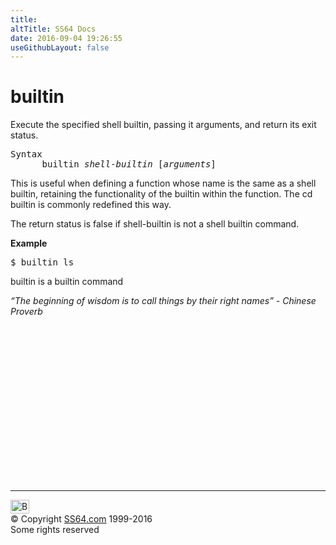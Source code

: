 ```yaml
---
title:
altTitle: SS64 Docs
date: 2016-09-04 19:26:55
useGithubLayout: false
---
```

<!-- #BeginLibraryItem "/Library/head_osx.lbi" --><!-- #EndLibraryItem --><h1>builtin</h1> 
<p>Execute the specified shell builtin, passing it arguments, and return its exit status.</p>
<pre>Syntax
      builtin <i>shell-builtin</i> [<i>arguments</i>]</pre>
<p>This
is  useful  when  defining a function whose name is the same as a shell builtin, retaining the
functionality of the builtin within the function.  The cd builtin is commonly  redefined  this
way.  </p>
<p>The return status is false if shell-builtin is not a shell builtin command.</p>
<p> <b>Example</b></p>
<pre>$ builtin ls</pre>
<p> builtin is a builtin command</p>
<p class="quote"><i>“The beginning of wisdom is to call things by their right names” - Chinese Proverb</i></p><!-- #BeginLibraryItem "/Library/foot_osx.lbi" --><p>
<!-- OSX300 -->
<ins class="adsbygoogle" style="display:inline-block;width:300px;height:250px" data-ad-client="ca-pub-6140977852749469" data-ad-slot="1823340303"></ins>
<script>
(adsbygoogle = window.adsbygoogle || []).push({});
</script></p>
<hr>
<div id="bl" class="footer"><a href="builtin.html#"><img src="../images/top.png" width="30" height="22" alt="Back to the Top"></a></div>
<div id="br" class="footer, tagline">© Copyright <a href="http://ss64.com/">SS64.com</a> 1999-2016<br>
Some rights reserved</div><!-- #EndLibraryItem -->

